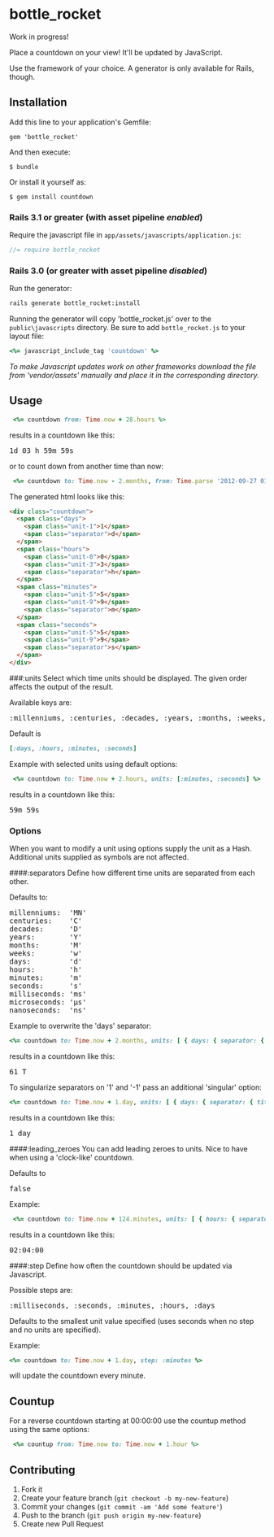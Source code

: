bottle_rocket
=========

Work in progress!

Place a countdown on your view! It'll be updated by JavaScript.

Use the framework of your choice. A generator is only available for Rails, though.

## Installation
Add this line to your application's Gemfile:

    gem 'bottle_rocket'

And then execute:

    $ bundle

Or install it yourself as:

    $ gem install countdown

### Rails 3.1 or greater (with asset pipeline *enabled*)

Require the javascript file in `app/assets/javascripts/application.js`:
```js
//= require bottle_rocket
```
### Rails 3.0 (or greater with asset pipeline *disabled*)
Run the generator:
```sh
rails generate bottle_rocket:install
```
Running the generator will copy 'bottle_rocket.js' over to the `public\javascripts` directory.
Be sure to add `bottle_rocket.js` to your layout file:
```ruby
<%= javascript_include_tag 'countdown' %>
```
*To make Javascript updates work on other frameworks download the file from 'vendor/assets' manually and place it in the corresponding directory.*

## Usage
```ruby
 <%= countdown from: Time.now + 28.hours %>
```
results in a countdown like this:
<pre>
1d 03 h 59m 59s
</pre>
or to count down from another time than now:
```ruby
 <%= countdown to: Time.now - 2.months, from: Time.parse '2012-09-27 01:07:00' %>
```
The generated html looks like this:
```html
<div class="countdown">
  <span class="days">
    <span class="unit-1">1</span>
    <span class="separator">d</span>
  </span>
  <span class="hours">
    <span class="unit-0">0</span>
    <span class="unit-3">3</span>
    <span class="separator">h</span>
  </span>
  <span class="minutes">
    <span class="unit-5">5</span>
    <span class="unit-9">9</span>
    <span class="separator">m</span>
  </span>
  <span class="seconds">
    <span class="unit-5">5</span>
    <span class="unit-9">9</span>
    <span class="separator">s</span>
  </span>
</div>
```
###:units
Select which time units should be displayed. The given order affects the output of the result.

Available keys are:
<pre>:millenniums, :centuries, :decades, :years, :months, :weeks, :days, :hours, :minutes, :seconds, :milliseconds, :microseconds, :nanoseconds</pre>
Default is
```ruby
[:days, :hours, :minutes, :seconds]
```
Example with selected units using default options:
```ruby
 <%= countdown to: Time.now + 2.hours, units: [:minutes, :seconds] %>
```
results in a countdown like this:
<pre>
59m 59s
</pre>
### Options
When you want to modify a unit using options supply the unit as a Hash. Additional units supplied as symbols are not affected.

####:separators
Define how different time units are separated from each other.

Defaults to:
<pre>
millenniums:  'MN'
centuries:    'C'
decades:      'D'
years:        'Y'
months:       'M'
weeks:        'w'
days:         'd'
hours:        'h'
minutes:      'm'
seconds:      's'
milliseconds: 'ms'
microseconds: 'µs'
nanoseconds:  'ns'
</pre>
Example to overwrite the 'days' separator:
```ruby
<%= countdown to: Time.now + 2.months, units: [ { days: { separator: { title: 'T' } } ] %>
```
results in a countdown like this:
<pre>
61 T
</pre>
To singularize separators on '1' and '-1' pass an additional 'singular' option:
```ruby
<%= countdown to: Time.now + 1.day, units: [ { days: { separator: { title: 'days', singular: 'day' } } ] %>
```
results in a countdown like this:
<pre>
1 day
</pre>
####:leading_zeroes
You can add leading zeroes to units. Nice to have when using a 'clock-like' countdown.

Defaults to <pre>false</pre>
Example:
```ruby
 <%= countdown to: Time.now + 124.minutes, units: [ { hours: { separator: { title: ':' }, leading_zeroes: true }, minutes: { separator: { title: ':' }, leading_zeroes: true }, seconds: { leading_zeroes: true } ] %>
```
results in a countdown like this:
<pre>
02:04:00
</pre>
####:step
Define how often the countdown should be updated via Javascript.

Possible steps are:
<pre>:milliseconds, :seconds, :minutes, :hours, :days</pre>
Defaults to the smallest unit value specified (uses seconds when no step and no units are specified).

Example:
```ruby
<%= countdown to: Time.now + 1.day, step: :minutes %>
```
will update the countdown every minute.
## Countup
For a reverse countdown starting at 00:00:00 use the countup method using the same options:
```ruby
 <%= countup from: Time.now to: Time.now + 1.hour %>
```
## Contributing
1. Fork it
2. Create your feature branch (`git checkout -b my-new-feature`)
3. Commit your changes (`git commit -am 'Add some feature'`)
4. Push to the branch (`git push origin my-new-feature`)
5. Create new Pull Request
